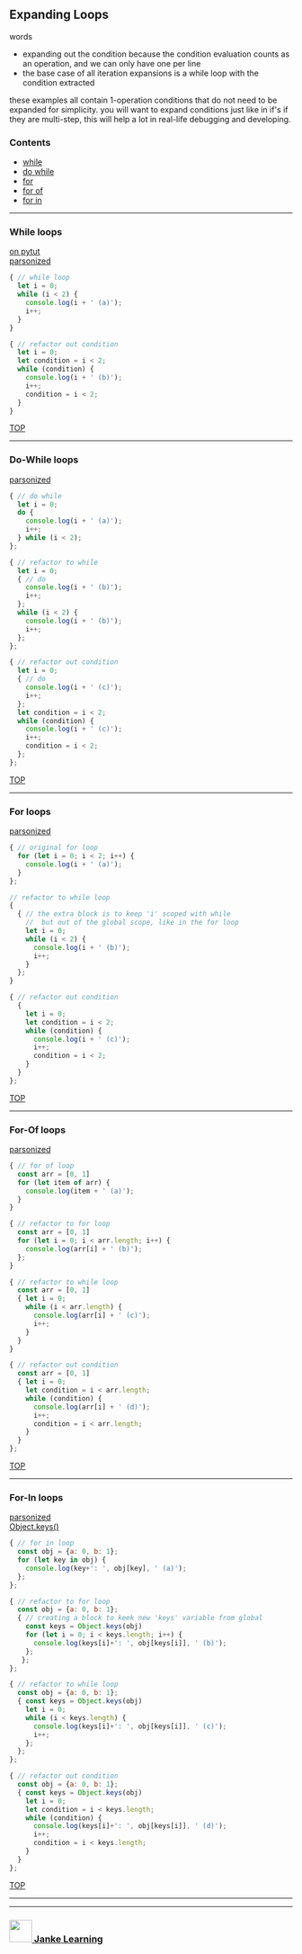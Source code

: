 ## Expanding Loops

words
* expanding out the condition because the condition evaluation counts as an operation, and we can only have one per line
* the base case of all iteration expansions is a while loop with the condition extracted

these examples all contain 1-operation conditions that do not need to be expanded for simplicity.  you will want to expand conditions just like in if's if they are multi-step, this will help a lot in real-life debugging and developing.

### Contents
* [while](#while-loops)
* [do while](#do-while-loops)  
* [for](#for-loops) 
* [for of](#for-of-loops)  
* [for in](#for-in-loops)

---

### While loops

[on pytut](http://www.pythontutor.com/live.html#code=let%20i%20%3D%200%3B%0Alet%20condition%20%3D%20i%20%3C%202%3B%0Awhile%20%28condition%29%20%7B%0A%20%20console.log%28i%20%2B%20'%20%28b%29'%29%3B%0A%20%20i%2B%2B%3B%0A%20%20condition%20%3D%20i%20%3C%202%3B%0A%7D&cumulative=false&curInstr=0&heapPrimitives=nevernest&mode=display&origin=opt-live.js&py=js&rawInputLstJSON=%5B%5D&textReferences=false)   
[parsonized](https://janke-learning.github.io/parsonizer/?snippet=let%20i%20%3D%200%3B%0Alet%20condition%20%3D%20i%20%3C%202%3B%0Awhile%20%28condition%29%20%7B%0A%20%20%2F%2F%20loop%20logic%20goes%20here%0A%20%20i%2B%2B%3B%0A%20%20condition%20%3D%20i%20%3C%202%3B%0A%7D)  
```js
{ // while loop
  let i = 0;
  while (i < 2) {
    console.log(i + ' (a)');
    i++;
  }           
}

{ // refactor out condition
  let i = 0;
  let condition = i < 2;
  while (condition) {
    console.log(i + ' (b)');
    i++;
    condition = i < 2;
  }
}
```

[TOP](#expanding-loops)

---

### Do-While loops

[parsonized](https://janke-learning.github.io/parsonizer/?snippet=let%20i%20%3D%200%3B%0A%7B%20%2F%2F%20do%0A%20%20console.log%28i%20%2B%20'%20%28c%29'%29%3B%0A%20%20i%2B%2B%3B%20%20%0A%7D%0Alet%20condition%20%3D%20i%20%3C%202%3B%0Awhile%20%28condition%29%20%7B%0A%20%20console.log%28i%20%2B%20'%20%28c%29'%29%3B%0A%20%20i%2B%2B%3B%0A%20%20condition%20%3D%20i%20%3C%202%3B%0A%7D)  
```js
{ // do while
  let i = 0;
  do {
    console.log(i + ' (a)');
    i++;
  } while (i < 2);
};

{ // refactor to while
  let i = 0;
  { // do
    console.log(i + ' (b)');
    i++;  
  };
  while (i < 2) {
    console.log(i + ' (b)');
    i++;
  };
};

{ // refactor out condition
  let i = 0;
  { // do
    console.log(i + ' (c)');
    i++;  
  };
  let condition = i < 2;
  while (condition) {
    console.log(i + ' (c)');
    i++;
    condition = i < 2;
  };
};
```
[TOP](#expanding-loops)

---

### For loops

[parsonized](https://janke-learning.github.io/parsonizer/?snippet=let%20i%20%3D%200%3B%0Alet%20condition%20%3D%20i%20%3C%202%3B%0Awhile%20%28condition%29%20%7B%0A%20%20%2F%2F%20loop%20logic%20goes%20here%0A%20%20i%2B%2B%3B%0A%20%20condition%20%3D%20i%20%3C%202%3B%0A%7D)  
```js
{ // original for loop
  for (let i = 0; i < 2; i++) {
    console.log(i + ' (a)');
  }
};

// refactor to while loop
{ 
  { // the extra block is to keep 'i' scoped with while
    //  but out of the global scope, like in the for loop
    let i = 0; 
    while (i < 2) {
      console.log(i + ' (b)');
      i++;
    }  
  };
}

{ // refactor out condition
  {
    let i = 0;
    let condition = i < 2;
    while (condition) {
      console.log(i + ' (c)');
      i++;
      condition = i < 2;
    }
  }
};
```
[TOP](#expanding-loops)

---

### For-Of loops

[parsonized](https://janke-learning.github.io/parsonizer/?snippet=const%20arr%20%3D%20%5B0%2C%201%5D%0A%7B%20let%20i%20%3D%200%3B%0A%20%20let%20condition%20%3D%20i%20%3C%20arr.length%3B%0A%20%20while%20%28condition%29%20%7B%0A%20%20%20%20%2F%2F%20next%20item%3A%20arr%5Bi%5D%0A%20%20%20%20i%2B%2B%3B%0A%20%20%20%20condition%20%3D%20i%20%3C%20arr.length%3B%0A%20%20%7D%0A%7D)
```js
{ // for of loop
  const arr = [0, 1]
  for (let item of arr) {
    console.log(item + ' (a)');
  }
}

{ // refactor to for loop
  const arr = [0, 1]
  for (let i = 0; i < arr.length; i++) {
    console.log(arr[i] + ' (b)');
  };
}

{ // refactor to while loop
  const arr = [0, 1]
  { let i = 0;
    while (i < arr.length) {
      console.log(arr[i] + ' (c)');
      i++;
    }
  }
}

{ // refactor out condition
  const arr = [0, 1]
  { let i = 0;
    let condition = i < arr.length;
    while (condition) {
      console.log(arr[i] + ' (d)');
      i++;
      condition = i < arr.length;
    }
  }
};
```
[TOP](#expanding-loops)

---

### For-In loops

[parsonized](https://janke-learning.github.io/parsonizer/?snippet=const%20obj%20%3D%20%7Ba%3A%200%2C%20b%3A%201%7D%3B%0A%7B%20const%20keys%20%3D%20Object.keys%28obj%29%0A%20%20let%20i%20%3D%200%3B%0A%20%20let%20condition%20%3D%20i%20%3C%20keys.length%3B%0A%20%20while%20%28condition%29%20%7B%0A%20%20%20%20%2F%2F%20next%20key%3A%20keys%5Bi%5D.%20next%20value%3A%20obj%5Bkeys%5Bi%5D%5D%0A%20%20%20%20i%2B%2B%3B%0A%20%20%20%20condition%20%3D%20i%20%3C%20keys.length%3B%0A%20%20%7D%0A%7D)  
[Object.keys()](https://javascript.info/keys-values-entries)
```js
{ // for in loop
  const obj = {a: 0, b: 1};
  for (let key in obj) {
    console.log(key+': ', obj[key], ' (a)');
  };
};

{ // refactor to for loop
  const obj = {a: 0, b: 1};
  { // creating a block to keek new 'keys' variable from global
    const keys = Object.keys(obj)
    for (let i = 0; i < keys.length; i++) {
      console.log(keys[i]+': ', obj[keys[i]], ' (b)');
    };
   };
};

{ // refactor to while loop
  const obj = {a: 0, b: 1};
  { const keys = Object.keys(obj)
    let i = 0;
    while (i < keys.length) {
      console.log(keys[i]+': ', obj[keys[i]], ' (c)');
      i++;
    };
  };
};

{ // refactor out condition
  const obj = {a: 0, b: 1};
  { const keys = Object.keys(obj)
    let i = 0;
    let condition = i < keys.length;
    while (condition) {
      console.log(keys[i]+': ', obj[keys[i]], ' (d)');
      i++;
      condition = i < keys.length;
    }
  }
};
```
[TOP](#expanding-loops)

___
___
### <a href="http://janke-learning.org" target="_blank"><img src="https://user-images.githubusercontent.com/18554853/50098409-22575780-021c-11e9-99e1-962787adaded.png" width="40" height="40"></img> Janke Learning</a>
